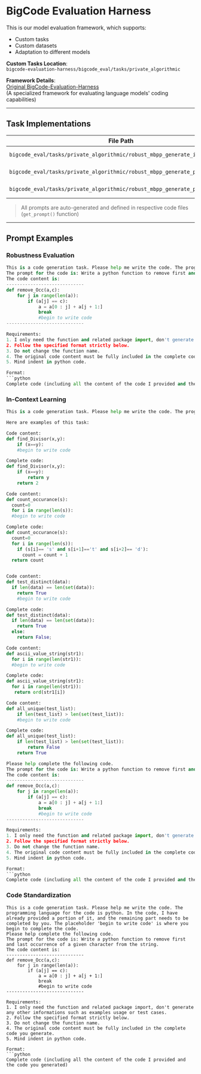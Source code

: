 # BigCode Evaluation Harness

This is our model evaluation framework, which supports:
- Custom tasks
- Custom datasets  
- Adaptation to different models

**Custom Tasks Location**:  
`bigcode-evaluation-harness/bigcode_eval/tasks/private_algorithmic`

**Framework Details**:  
[Original BigCode-Evaluation-Harness](https://github.com/bigcode-project/bigcode-evaluation-harness)  
(A specialized framework for evaluating language models' coding capabilities)

---

## Task Implementations

| File Path | Purpose |
|-----------|---------|
| `bigcode_eval/tasks/private_algorithmic/robust_mbpp_generate_instruct.py` | Robustness evaluation |
| `bigcode_eval/tasks/private_algorithmic/robust_mbpp_generate_preprocess.py` | Code standardization |
| `bigcode_eval/tasks/private_algorithmic/robust_mbpp_generate_prompt.py` | In-context learning |

> All prompts are auto-generated and defined in respective code files (`get_prompt()` function)

---

## Prompt Examples

<div class="prompt-example">

### Robustness Evaluation
```python
This is a code generation task. Please help me write the code. The programming language for the code is python. In the code, I have already provided a portion of it, and the remaining part needs to be completed by you. The placeholder 'begin to write code' is where you begin to complete the code.
The prompt for the code is: Write a python function to remove first and last occurrence of a given character from the string.
The code content is:
-----------------------------
def remove_Occ(a,c):
    for j in range(len(a)): 
        if (a[j] == c): 
            a = a[0 : j] + a[j + 1:] 
            break
            #begin to write code
-----------------------------

Requirements:
1. I only need the function and related package import, don't generate any other imformations such as examples usage or test cases.
2. Follow the specified format strictly below.
3. Do not change the function name.
4. The original code content must be fully included in the complete code you generate.
5. Mind indent in python code.

Format:
```python
Complete code (including all the content of the code I provided and the code you generated)
```


</div>

<div class="prompt-example">

### In-Context Learning
```python
This is a code generation task. Please help me write the code. The programming language for the code is python. In the code, I have already provided a portion of it, and the remaining part needs to be completed by you. The placeholder 'begin to write code' is where you begin to complete the code.

Here are examples of this task:

Code content:
def find_Divisor(x,y):
    if (x==y): 
    #begin to write code

Complete code:
def find_Divisor(x,y):  
    if (x==y): 
        return y 
    return 2

Code content:
def count_occurance(s):
  count=0
  for i in range(len(s)):
  #begin to write code

Complete code:
def count_occurance(s):
  count=0
  for i in range(len(s)):
    if (s[i]== 's' and s[i+1]=='t' and s[i+2]== 'd'):
      count = count + 1
  return count


Code content:
def test_distinct(data):
  if len(data) == len(set(data)):
    return True
    #begin to write code

Complete code:
def test_distinct(data):
  if len(data) == len(set(data)):
    return True
  else:
    return False;

Code content:
def ascii_value_string(str1):
  for i in range(len(str1)):
  #begin to write code

Complete code:
def ascii_value_string(str1):
  for i in range(len(str1)):
   return ord(str1[i])

Code content:
def all_unique(test_list):
    if len(test_list) > len(set(test_list)):
    #begin to write code

Complete code:
def all_unique(test_list):
    if len(test_list) > len(set(test_list)):
        return False
    return True

Please help complete the following code.
The prompt for the code is: Write a python function to remove first and last occurrence of a given character from the string.
The code content is:
-----------------------------
def remove_Occ(a,c):
    for j in range(len(a)): 
        if (a[j] == c): 
            a = a[0 : j] + a[j + 1:] 
            break
            #begin to write code
-----------------------------

Requirements:
1. I only need the function and related package import, don't generate any other imformations such as examples usage or test cases.
2. Follow the specified format strictly below.
3. Do not change the function name.
4. The original code content must be fully included in the complete code you generate.
5. Mind indent in python code.

Format:
```python
Complete code (including all the content of the code I provided and the code you generated)
```
</div>

<div class="prompt-example">

### Code Standardization
```text
This is a code generation task. Please help me write the code. The programming language for the code is python. In the code, I have already provided a portion of it, and the remaining part needs to be completed by you. The placeholder 'begin to write code' is where you begin to complete the code.
Please help complete the following code.
The prompt for the code is: Write a python function to remove first and last occurrence of a given character from the string.
The code content is:
-----------------------------
def remove_Occ(a,c):
    for j in range(len(a)): 
        if (a[j] == c): 
            a = a[0 : j] + a[j + 1:] 
            break
            #begin to write code
-----------------------------

Requirements:
1. I only need the function and related package import, don't generate any other imformations such as examples usage or test cases.
2. Follow the specified format strictly below.
3. Do not change the function name.
4. The original code content must be fully included in the complete code you generate.
5. Mind indent in python code.

Format:
```python
Complete code (including all the content of the code I provided and the code you generated)
```